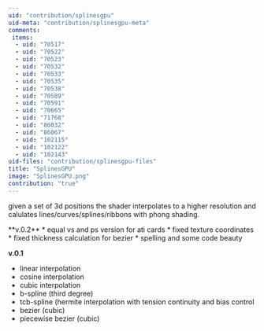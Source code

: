 ```yaml
---
uid: "contribution/splinesgpu"
uid-meta: "contribution/splinesgpu-meta"
comments: 
 items: 
  - uid: "70517"
  - uid: "70522"
  - uid: "70523"
  - uid: "70532"
  - uid: "70533"
  - uid: "70535"
  - uid: "70538"
  - uid: "70589"
  - uid: "70591"
  - uid: "70665"
  - uid: "71768"
  - uid: "86032"
  - uid: "86067"
  - uid: "102115"
  - uid: "102122"
  - uid: "102143"
uid-files: "contribution/splinesgpu-files"
title: "SplinesGPU"
image: "SplinesGPU.png"
contribution: "true"
---
```


given a set of 3d positions the shader interpolates to a higher resolution and calulates lines/curves/splines/ribbons with phong shading.


<div class="box">
**v.0.2**
* equal vs and ps version for ati cards
* fixed texture coordinates
* fixed thickness calculation for bezier
* spelling and some code beauty

**v.0.1**
* linear interpolation
* cosine interpolation
* cubic interpolation
* b-spline (third degree)
* tcb-spline (hermite interpolation with tension continuity and bias control
* bezier (cubic)
* piecewise bezier (cubic)</div>